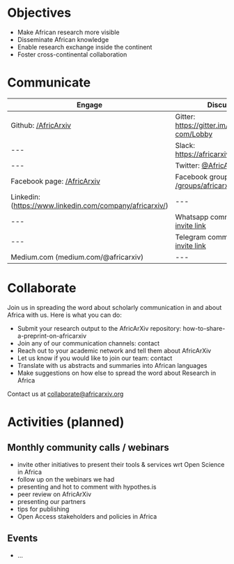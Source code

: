# Objectives
- Make African research more visible
- Disseminate African knowledge
- Enable research exchange inside the continent
- Foster cross-continental collaboration


# Communicate

Engage | Discuss
--- | ---
Github: [/AfricArxiv](/https://github.com/AfricArxiv) | Gitter: https://gitter.im/africarxiv-com/Lobby
--- | Slack: https://africarxiv.slack.com
--- | Twitter: [@AfricArxiv](https://twitter.com/AfricArxiv)
Facebook page: [/AfricArxiv](https://www.facebook.com/AfricArxiv) | Facebook group: [/groups/africarxiv/](https://www.facebook.com/groups/africarxiv/)
Linkedin: (https://www.linkedin.com/company/africarxiv/) | ---
--- | Whatsapp community: [invite link](https://chat.whatsapp.com/I2KGaZiddV0IlS1kKf7uwn)
--- | Telegram community: [invite link](https://t.me/joinchat/IlG2ThArvXO1j-LvmHcz8g)
Medium.com (medium.com/@africarxiv) | ---



# Collaborate
Join us in spreading the word about scholarly communication in and about Africa with us. Here is what you can do:
- Submit your research output to the AfricArXiv repository: how-to-share-a-preprint-on-africarxiv
- Join any of our communication channels: contact
- Reach out to your academic network and tell them about AfricArXiv
- Let us know if you would like to join our team: contact
- Translate with us abstracts and summaries into African languages
- Make suggestions on how else to spread the word about Research in Africa

Contact us at collaborate@africarxiv.org


# Activities (planned)
## Monthly community calls / webinars
- invite other initiatives to present their tools & services wrt Open Science in Africa
- follow up on the webinars we had
- presenting and hot to comment with hypothes.is
- peer review on AfricArXiv
- presenting our partners
- tips for publishing
- Open Access stakeholders and policies in Africa

## Events 
- …
